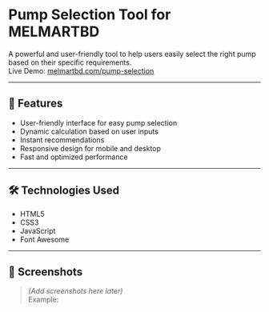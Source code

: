 # Pump Selection Tool for MELMARTBD

A powerful and user-friendly tool to help users easily select the right pump based on their specific requirements.  
Live Demo: [melmartbd.com/pump-selection](https://melmartbd.com/pump-selection)

---

## 🚀 Features
- User-friendly interface for easy pump selection
- Dynamic calculation based on user inputs
- Instant recommendations
- Responsive design for mobile and desktop
- Fast and optimized performance

---

## 🛠️ Technologies Used
- HTML5
- CSS3
- JavaScript
- Font Awesome

---

## 📸 Screenshots
> *(Add screenshots here later)*  
Example:

